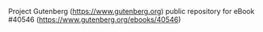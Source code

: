 Project Gutenberg (https://www.gutenberg.org) public repository for eBook #40546 (https://www.gutenberg.org/ebooks/40546)
